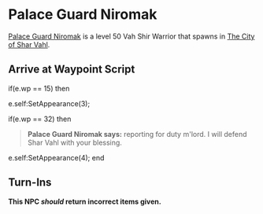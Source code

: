 # Palace Guard Niromak



[Palace Guard Niromak](/npc/155020) is a level 50 Vah Shir Warrior that spawns in [The City of Shar Vahl](/zone/155).



## Arrive at Waypoint Script

if(e.wp == 15) then


e.self:SetAppearance(3);

if(e.wp == 32) then


>**Palace Guard Niromak says:** reporting for duty m'lord. I will defend Shar Vahl with your blessing.


e.self:SetAppearance(4);
end



## Turn-Ins



**This NPC *should* return incorrect items given.**





